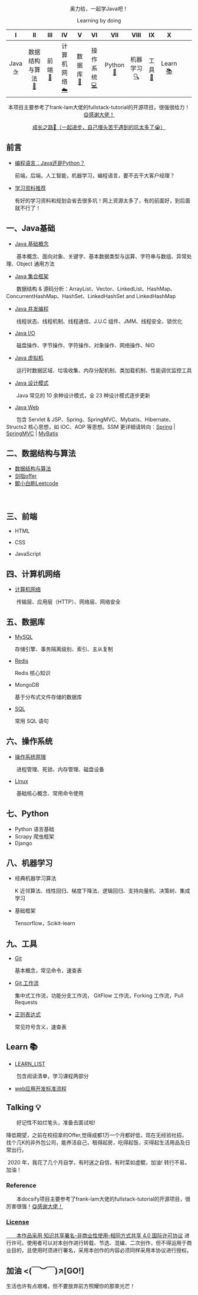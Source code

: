 
<div align="center">  
    <p>
        奥力给，一起学Java吧！
    </p>
    <p>
        Learning by doing
    </p>
</div>


|              I              |           II           |           III           |           IV           |            V            |            VI            |        VII        |         VIII         | IX |            X            |  |  |
| :--------------------------: | :-------------------: | :----------------------: | :---------------------: | :--------------: | :---------------: | :----------------------: | :----------------------: | :----------------------: | :----------------------: | :----------------------: | :----------------------: |
| Java<br />[☕️](?id=一、Java基础) | 数据结构与算法<br/>[📝](?id=二、数据结构与算法) | 前端<br />[🔗](?id=三、前端) | 计算机网络<br />[☁️](?id=四、计算机网络) | 数据库<br/>[💾](?id=五、数据库) | 操作系统<br/>[💻](?id=六、操作系统) | Python<br/>[🐍](?id=七、Python) | 机器学习<br/>[🔍](?id=八、机器学习) | 工具<br/> [🔨](?id=九、工具) |Learn<br/>[📚](?id=Learn) |  |  |

<div align="center">  
    <p>
        本项目主要参考了frank-lam大佬的fullstack-tutorial的开源项目，很强很给力！<a href="https://github.com/frank-lam/fullstack-tutorial">😋感谢大佬！</a>
    </p>
    <div>
        <a href="https://github.com/kun2233/KunJava/issues/1" target="_blank">成长之路💪（一起进步，自己埋头苦干遇到的坑太多了😭）</a>
    </div>
</div>





## 前言

- [编程语言：Java还是Python？](编程语言.md)

  前端，后端，人工智能，机器学习，编程语言，要不去干大客户经理？

- [学习资料推荐](学习资料推荐.md)

  有好的学习资料和规划会省去很多坑！网上资源太多了，有的前面好，到后面就不行了！





## 一、Java基础

- [Java 基础概念](JavaArchitecture/01-Java基础.md)

　　基本概念、面向对象、关键字、基本数据类型与运算、字符串与数组、异常处理、Object 通用方法

- [Java 集合框架](JavaArchitecture/02-Java集合框架.md)

　　数据结构 & 源码分析：ArrayList、Vector、LinkedList、HashMap、ConcurrentHashMap、HashSet、LinkedHashSet and LinkedHashMap

- [Java 并发编程](JavaArchitecture/03-Java并发编程.md)

　　线程状态、线程机制、线程通信、J.U.C 组件、JMM、线程安全、锁优化

- [Java I/O](JavaArchitecture/04-Java-IO.md)

　　磁盘操作、字节操作、字符操作、对象操作、网络操作、NIO

- [Java 虚拟机](JavaArchitecture/05-Java虚拟机.md)

　　运行时数据区域、垃圾收集、内存分配机制、类加载机制、性能调优监控工具

- [Java 设计模式](JavaArchitecture/06-0设计模式.md)

　　Java 常见的 10 余种设计模式，全 23 种设计模式逐步更新

- [Java Web](JavaArchitecture/07-JavaWeb.md)

　　包含 Servlet & JSP、Spring、SpringMVC、Mybatis、Hibernate、Structs2 核心思想，如 IOC、AOP 等思想。SSM 更详细请转向：[Spring](JavaWeb/Spring.md) | [SpringMVC](https://github.com/frank-lam/SpringMVC_MyBatis_Learning) | [MyBatis](https://github.com/frank-lam/SpringMVC_MyBatis_Learning)







## 二、数据结构与算法

- [数据结构与算法](数据结构与算法.md)
- [剑指offer](数据结构与算法.md)
- [鲲小白刷Leetcode](鲲小白刷leetcode.md)

　　





## 三、前端

- HTML

- CSS

- JavaScript 

  

  

  




## 四、计算机网络

- [计算机网络](计算机网络.md)

　　传输层、应用层（HTTP）、网络层、网络安全









## 五、数据库

- [MySQL](MySQL.md)

  存储引擎、事务隔离级别、索引、主从复制

- [Redis](Redis.md)

  Redis 核心知识

- MongoDB

  基于分布式文件存储的数据库

- [SQL](SQL.md)

  常用 SQL 语句



## 六、操作系统

- [操作系统原理](操作系统.md)

　　进程管理、死锁、内存管理、磁盘设备

- [Linux](Linux.md)

　　基础核心概念、常用命令使用





## 七、Python

- Python 语言基础
- Scrapy 爬虫框架
- Django





## 八、机器学习
- 经典机器学习算法

  K 近邻算法、线性回归、梯度下降法、逻辑回归、支持向量机、决策树、集成学习

- 基础框架

  Tensorflow，Scikit-learn






## 九、工具

- [Git](Git.md)

  基本概念，常见命令，速查表

- [Git 工作流](Git工作流.md)

  集中式工作流，功能分支工作流， GitFlow 工作流，Forking 工作流，Pull Requests

- [正则表达式](EfficiencyTools/正则表达式.md)

  常见符号含义，速查表




## Learn 📚

- [LEARN_LIST](LEARNLIST.md)

　　包含阅读清单，学习课程两部分

- [web应用开发标准流程](web应用开发标准流程.md)



## Talking 💡

　　好记性不如烂笔头，准备去面试啦!

​       降低期望，之前在校招拿的Offer,觉得成都1万一个月都好低，现在无经验社招，找个几K的非外包公司，能养活自己，租得起房，吃得起饭，买得起生活用品及日常出行。

​      2020 年，我花了几个月自学，有时迷之自信，有时菜如虚鲲，加油! 转行不易，加油！



### Reference

　　本docsify项目主要参考了frank-lam大佬的fullstack-tutorial的开源项目，很厉害很强！<a href="https://github.com/frank-lam/fullstack-tutorial">😋感谢大佬！



### License

　　本作品采用 [知识共享署名-非商业性使用-相同方式共享 4.0 国际许可协议](https://creativecommons.org/licenses/by-nc-sa/4.0/) 进行许可。使用者可以对本创作进行转载、节选、混编、二次创作，但不得运用于商业目的，且使用时须进行署名，采用本创作的内容必须同样采用本协议进行授权。



## 加油 <(￣︶￣)↗[GO!]



生活也许有点艰难，但不要放弃前方照耀你的那束光芒！

